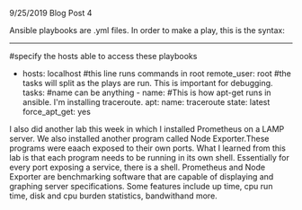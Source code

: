 9/25/2019 Blog Post 4

Ansible playbooks are .yml files. In order to make a play, this is the syntax:

---
#specify the hosts able to access these playbooks
  - hosts: localhost
#this line runs commands in root
    remote_user: root
#the tasks will split as the plays are run. This is important for debugging.
    tasks:
#name can be anything
        - name:
#This is how apt-get runs in ansible. I'm installing traceroute.
          apt:
             name: traceroute
             state: latest
             force_apt_get: yes

I also did another lab this week in which I installed Prometheus on a LAMP server. We also installed another program called Node Exporter.These programs were eaach exposed to their own ports. What I learned from this lab is that each program needs to be running in its own shell. Essentially for every port exposing a service, there is a shell. Prometheus and Node Exporter are benchmarking software that are capable of displaying and graphing server specifications. Some features include up time, cpu run time, disk and cpu burden statistics, bandwithand more. 

[jekyll-docs]: https://jekyllrb.com/docs/home
[jekyll-gh]:   https://github.com/jekyll/jekyll
[jekyll-talk]: https://talk.jekyllrb.com/
